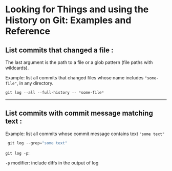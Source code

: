 # Looking for Things and using the History on Git: Examples and Reference

## **List commits that changed a file** :
The last argument is the path to a file or a glob pattern (file paths with wildcards).

Example: list all commits that changed files whose name includes `"some-file"`, in any directory.
```powershell
git log --all --full-history -- *some-file*
```
---
## **List commits with commit message matching text** :
Example: list all commits whose commit message contains text `"some text"`
```powershell
 git log --grep="some text"
```
`git log -p`:

`-p` modifier: include diffs in the output of log
